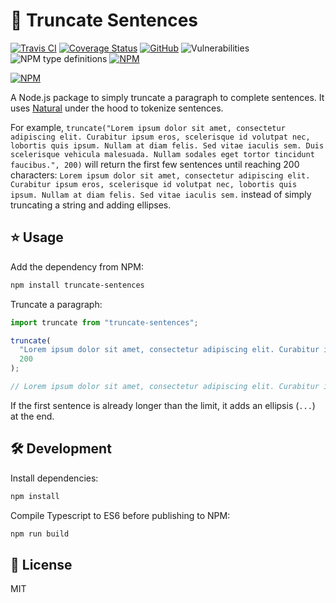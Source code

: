 # 🤏 Truncate Sentences

[![Travis CI](https://img.shields.io/travis/AnandChowdhary/truncate-sentences.svg)](https://travis-ci.org/AnandChowdhary/truncate-sentences)
[![Coverage Status](https://coveralls.io/repos/github/AnandChowdhary/truncate-sentences/badge.svg?branch=master&v=2)](https://coveralls.io/github/AnandChowdhary/truncate-sentences?branch=master)
[![GitHub](https://img.shields.io/github/license/anandchowdhary/truncate-sentences.svg)](https://github.com/AnandChowdhary/truncate-sentences/blob/master/LICENSE)
![Vulnerabilities](https://img.shields.io/snyk/vulnerabilities/github/AnandChowdhary/truncate-sentences.svg)
![NPM type definitions](https://img.shields.io/npm/types/truncate-sentences.svg)
[![NPM](https://img.shields.io/npm/v/truncate-sentences.svg)](https://www.npmjs.com/package/truncate-sentences)

[![NPM](https://nodei.co/npm/truncate-sentences.png)](https://www.npmjs.com/package/truncate-sentences)

A Node.js package to simply truncate a paragraph to complete sentences. It uses [Natural](https://github.com/NaturalNode/natural) under the hood to tokenize sentences.

For example, `truncate("Lorem ipsum dolor sit amet, consectetur adipiscing elit. Curabitur ipsum eros, scelerisque id volutpat nec, lobortis quis ipsum. Nullam at diam felis. Sed vitae iaculis sem. Duis scelerisque vehicula malesuada. Nullam sodales eget tortor tincidunt faucibus.", 200)` will return the first few sentences until reaching 200 characters: `Lorem ipsum dolor sit amet, consectetur adipiscing elit. Curabitur ipsum eros, scelerisque id volutpat nec, lobortis quis ipsum. Nullam at diam felis. Sed vitae iaculis sem.` instead of simply truncating a string and adding ellipses.

## ⭐ Usage

Add the dependency from NPM:

```bash
npm install truncate-sentences
```

Truncate a paragraph:

```js
import truncate from "truncate-sentences";

truncate(
  "Lorem ipsum dolor sit amet, consectetur adipiscing elit. Curabitur ipsum eros, scelerisque id volutpat nec, lobortis quis ipsum. Nullam at diam felis. Sed vitae iaculis sem. Duis scelerisque vehicula malesuada. Nullam sodales eget tortor tincidunt faucibus.",
  200
);

// Lorem ipsum dolor sit amet, consectetur adipiscing elit. Curabitur ipsum eros, scelerisque id volutpat nec, lobortis quis ipsum. Nullam at diam felis. Sed vitae iaculis sem.
```

If the first sentence is already longer than the limit, it adds an ellipsis (`...`) at the end.

## 🛠️ Development

Install dependencies:

```bash
npm install
```

Compile Typescript to ES6 before publishing to NPM:

```bash
npm run build
```

## 📝 License

MIT
